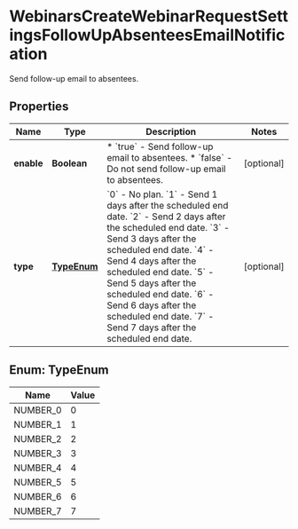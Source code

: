

# WebinarsCreateWebinarRequestSettingsFollowUpAbsenteesEmailNotification

Send follow-up email to absentees.

## Properties

| Name | Type | Description | Notes |
|------------ | ------------- | ------------- | -------------|
|**enable** | **Boolean** | * &#x60;true&#x60; - Send follow-up email to absentees.  * &#x60;false&#x60; - Do not send follow-up email to absentees. |  [optional] |
|**type** | [**TypeEnum**](#TypeEnum) | &#x60;0&#x60; - No plan.    &#x60;1&#x60; - Send 1 days after the scheduled end date.    &#x60;2&#x60; - Send 2 days after the scheduled end date.    &#x60;3&#x60; - Send 3 days after the scheduled end date.    &#x60;4&#x60; - Send 4 days after the scheduled end date.    &#x60;5&#x60; - Send 5 days after the scheduled end date.    &#x60;6&#x60; - Send 6 days after the scheduled end date.    &#x60;7&#x60; - Send 7 days after the scheduled end date. |  [optional] |



## Enum: TypeEnum

| Name | Value |
|---- | -----|
| NUMBER_0 | 0 |
| NUMBER_1 | 1 |
| NUMBER_2 | 2 |
| NUMBER_3 | 3 |
| NUMBER_4 | 4 |
| NUMBER_5 | 5 |
| NUMBER_6 | 6 |
| NUMBER_7 | 7 |



